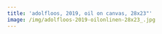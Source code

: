```yaml
---
title: 'adolfloos, 2019, oil on canvas, 28x23"'
image: /img/adolfloos-2019-oilonlinen-28x23_.jpg
---
```


